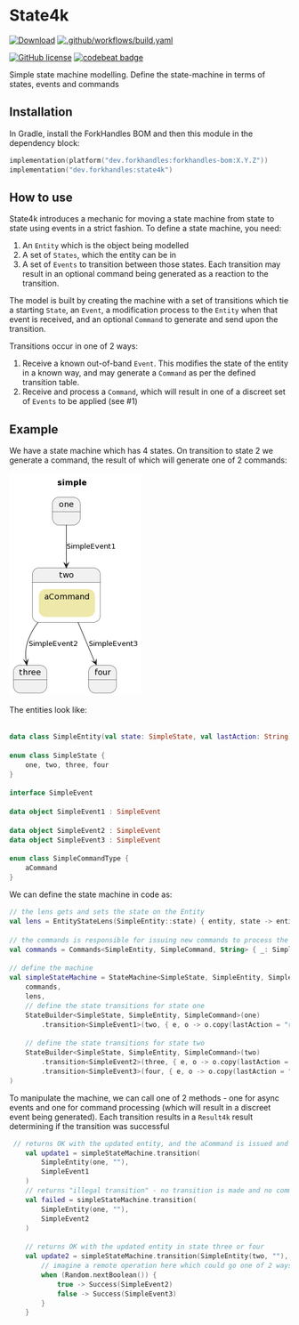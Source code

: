 # State4k

<a href="https://mvnrepository.com/artifact/dev.forkhandles"><img alt="Download" src="https://img.shields.io/maven-central/v/dev.forkhandles/forkhandles-bom"></a>
[![.github/workflows/build.yaml](https://github.com/fork-handles/forkhandles/actions/workflows/build.yaml/badge.svg)](https://github.com/fork-handles/forkhandles/actions/workflows/build.yaml)

<a href="http//www.apache.org/licenses/LICENSE-2.0"><img alt="GitHub license" src="https://img.shields.io/badge/license-Apache%20License%202.0-blue.svg?style=flat"></a>
<a href="https://codebeat.co/projects/github-com-fork-handles-forkhandles-trunk"><img alt="codebeat badge" src="https://codebeat.co/badges/5b369ed4-af27-46f4-ad9c-a307d900617e"></a>

Simple state machine modelling. Define the state-machine in terms of states, events and commands

## Installation

In Gradle, install the ForkHandles BOM and then this module in the dependency block:

```kotlin
implementation(platform("dev.forkhandles:forkhandles-bom:X.Y.Z"))
implementation("dev.forkhandles:state4k")
```

## How to use

State4k introduces a mechanic for moving a state machine from state to state using events in a strict fashion. To define a state machine, you need:

1. An `Entity` which is the object being modelled
2. A set of `States`, which the entity can be in
3. A set of `Events` to transition between those states. Each transition may result in an optional command being generated as a reaction to the transition. 

The model is built by creating the machine with a set of transitions which tie a starting `State`, an `Event`, a modification process to the `Entity` when that event is received, and an optional `Command` to generate and send upon the transition.

Transitions occur in one of 2 ways:

1. Receive a known out-of-band `Event`. This modifies the state of the entity in a known way, and may generate a `Command` as per the defined transition table.
2. Receive and process a `Command`, which will result in one of a discreet set of `Events` to be applied (see #1)

## Example

We have a state machine which has 4 states. On transition to state 2 we generate a command, the result of which will generate one of 2 commands:

<img src="example.png" alt="state machine"/>

The entities look like:
```kotlin

data class SimpleEntity(val state: SimpleState, val lastAction: String)

enum class SimpleState {
    one, two, three, four
}

interface SimpleEvent

data object SimpleEvent1 : SimpleEvent

data object SimpleEvent2 : SimpleEvent
data object SimpleEvent3 : SimpleEvent

enum class SimpleCommandType {
    aCommand
}
```

We can define the state machine in code as:

```kotlin
// the lens gets and sets the state on the Entity
val lens = EntityStateLens(SimpleEntity::state) { entity, state -> entity.copy(state = state) }

// the commands is responsible for issuing new commands to process the machine
val commands = Commands<SimpleEntity, SimpleCommand, String> { _: SimpleEntity, _ -> Success(Unit) }

// define the machine
val simpleStateMachine = StateMachine<SimpleState, SimpleEntity, SimpleEvent, SimpleCommand, String>(
    commands,
    lens,
    // define the state transitions for state one
    StateBuilder<SimpleState, SimpleEntity, SimpleCommand>(one)
        .transition<SimpleEvent1>(two, { e, o -> o.copy(lastAction = "received $e") }, aCommand),

    // define the state transitions for state two
    StateBuilder<SimpleState, SimpleEntity, SimpleCommand>(two)
        .transition<SimpleEvent2>(three, { e, o -> o.copy(lastAction = "received $e") })
        .transition<SimpleEvent3>(four, { e, o -> o.copy(lastAction = "received $e") })
)
```

To manipulate the machine, we can call one of 2 methods - one for async events and one for command processing (which will result in a discreet event being generated). Each transition results in a `Result4k` result determining if the transition was successful

```kotlin
 // returns OK with the updated entity, and the aCommand is issued and sent
    val update1 = simpleStateMachine.transition(
        SimpleEntity(one, ""),
        SimpleEvent1
    )
    // returns "illegal transition" - no transition is made and no commands sent
    val failed = simpleStateMachine.transition(
        SimpleEntity(one, ""),
        SimpleEvent2
    )

    // returns OK with the updated entity in state three or four
    val update2 = simpleStateMachine.transition(SimpleEntity(two, ""), aCommand) {
        // imagine a remote operation here which could go one of 2 ways (or fail!)
        when (Random.nextBoolean()) {
            true -> Success(SimpleEvent2)
            false -> Success(SimpleEvent3)
        }
    }
```
